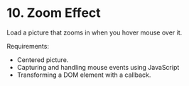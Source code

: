 # 10. Zoom Effect

Load a picture that zooms in when you hover mouse over it.

Requirements:

* Centered picture.
* Capturing and handling mouse events using JavaScript
* Transforming a DOM element with a callback.